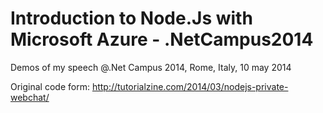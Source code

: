Introduction to Node.Js with Microsoft Azure - .NetCampus2014
==============================================================

Demos of my speech @.Net Campus 2014, Rome, Italy, 10 may 2014


Original code form: http://tutorialzine.com/2014/03/nodejs-private-webchat/